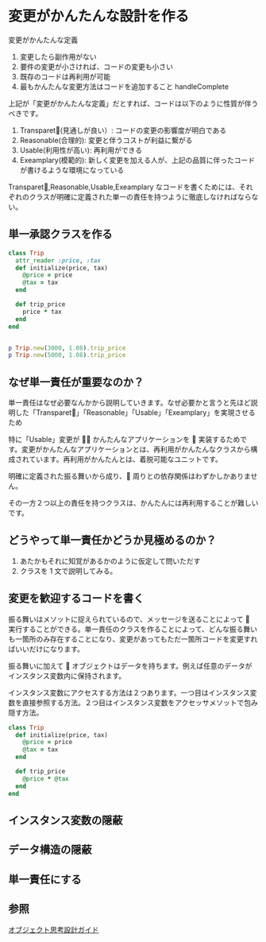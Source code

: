 # 変更がかんたんな設計を作る

変更がかんたんな定義

1. 変更したら副作用がない
2. 要件の変更が小さければ、コードの変更も小さい
3. 既存のコードは再利用が可能
4. 最もかんたんな変更方法はコードを追加すること handleComplete

上記が「変更がかんたんな定義」だとすれば、コードは以下のように性質が伴うべきです。

1. Transparet(見通しが良い）: コードの変更の影響度が明白である
2. Reasonable(合理的): 変更と伴うコストが利益に繋がる
3. Usable(利用性が高い): 再利用ができる
4. Exeamplary(模範的): 新しく変更を加える人が、上記の品質に伴ったコードが書けるような環境になっている

Transparet,Reasonable,Usable,Exeamplary なコードを書くためには、それぞれのクラスが明確に定義された単一の責任を持つように徹底しなければならない。

## 単一承認クラスを作る

```ruby
class Trip
  attr_reader :price, :tax
  def initialize(price, tax)
    @price = price
    @tax = tax
  end

  def trip_price
    price * tax
  end
end


p Trip.new(3000, 1.08).trip_price
p Trip.new(5000, 1.08).trip_price
```

## なぜ単一責任が重要なのか？

単一責任はなぜ必要なんかから説明していきます。なぜ必要かと言うと先ほど説明した「Transparet」「Reasonable」「Usable」「Exeamplary」を実現させるため

特に「Usable」変更が  かんたんなアプリケーションを  実装するためです。変更がかんたんなアプリケーションとは、再利用がかんたんなクラスから構成されています。再利用がかんたんとは、着脱可能なユニットです。

明確に定義された振る舞いから成り、 周りとの依存関係はわずかしかありません。

その一方２つ以上の責任を持つクラスは、かんたんには再利用することが難しいです。

## どうやって単一責任かどうか見極めるのか？

1. あたかもそれに知覚があるかのように仮定して問いただす
2. クラスを 1 文で説明してみる。

## 変更を歓迎するコードを書く

振る舞いはメソットに捉えられているので、メッセージを送ることによって  実行することができる。単一責任のクラスを作ることによって、どんな振る舞いも一箇所のみ存在することになり、変更があってもただ一箇所コードを変更すればいいだけになります。

振る舞いに加えて  オブジェクトはデータを持ちます。例えば任意のデータがインスタンス変数内に保持されます。

インスタンス変数にアクセスする方法は２つあります。一つ目はインスタンス変数を直接参照する方法。２つ目はインスタンス変数をアクセッサメソットで包み隠す方法。

```ruby
class Trip
  def initialize(price, tax)
    @price = price
    @tax = tax
  end

  def trip_price
    @price * @tax
  end
end
```

## インスタンス変数の隠蔽

## データ構造の隠蔽

## 単一責任にする

## 参照

[オブジェクト思考設計ガイド](https://www.amazon.co.jp/%E3%82%AA%E3%83%96%E3%82%B8%E3%82%A7%E3%82%AF%E3%83%88%E6%8C%87%E5%90%91%E8%A8%AD%E8%A8%88%E5%AE%9F%E8%B7%B5%E3%82%AC%E3%82%A4%E3%83%89-%EF%BD%9ERuby%E3%81%A7%E3%82%8F%E3%81%8B%E3%82%8B-%E9%80%B2%E5%8C%96%E3%81%97%E3%81%A4%E3%81%A5%E3%81%91%E3%82%8B%E6%9F%94%E8%BB%9F%E3%81%AA%E3%82%A2%E3%83%97%E3%83%AA%E3%82%B1%E3%83%BC%E3%82%B7%E3%83%A7%E3%83%B3%E3%81%AE%E8%82%B2%E3%81%A6%E6%96%B9-Sandi-Metz-ebook/dp/B01L8SEVYI/ref=sr_1_1?ie=UTF8&qid=1534550680&sr=8-1&keywords=%E3%82%AA%E3%83%96%E3%82%B8%E3%82%A7%E3%82%AF%E3%83%88%E6%8C%87%E5%90%91%E8%A8%AD%E8%A8%88%E3%82%AC%E3%82%A4%E3%83%89)
